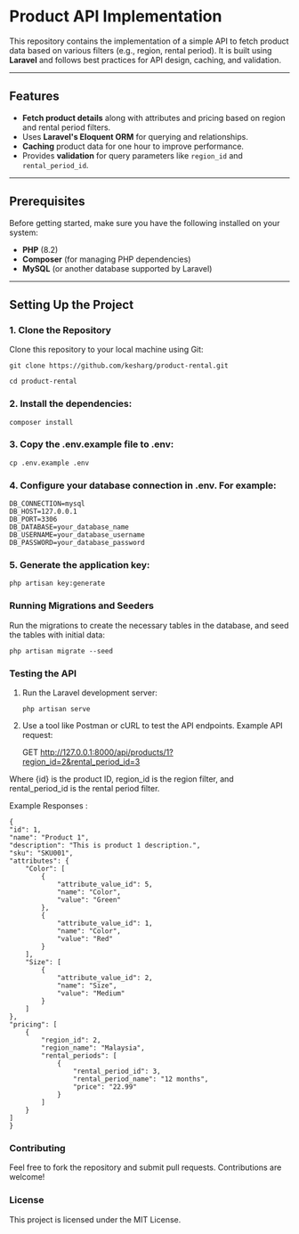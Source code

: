# Product API Implementation

This repository contains the implementation of a simple API to fetch product data based on various filters (e.g., region, rental period). It is built using **Laravel** and follows best practices for API design, caching, and validation.

---

## Features

- **Fetch product details** along with attributes and pricing based on region and rental period filters.
- Uses **Laravel's Eloquent ORM** for querying and relationships.
- **Caching** product data for one hour to improve performance.
- Provides **validation** for query parameters like `region_id` and `rental_period_id`.

---

## Prerequisites

Before getting started, make sure you have the following installed on your system:

- **PHP** (8.2)
- **Composer** (for managing PHP dependencies)
- **MySQL** (or another database supported by Laravel)

---

## Setting Up the Project

### 1. Clone the Repository

Clone this repository to your local machine using Git:


    git clone https://github.com/kesharg/product-rental.git

    cd product-rental


### 2. Install the dependencies:
   
    composer install

### 3. Copy the .env.example file to .env:

    cp .env.example .env

### 4. Configure your database connection in .env. For example:

    DB_CONNECTION=mysql
    DB_HOST=127.0.0.1
    DB_PORT=3306
    DB_DATABASE=your_database_name
    DB_USERNAME=your_database_username
    DB_PASSWORD=your_database_password

### 5. Generate the application key:

    php artisan key:generate

### Running Migrations and Seeders

Run the migrations to create the necessary tables in the database, and seed the tables with initial data:

    php artisan migrate --seed

### Testing the API
1. Run the Laravel development server:

       php artisan serve

2. Use a tool like Postman or cURL to test the API endpoints. Example API request:

    GET http://127.0.0.1:8000/api/products/1?region_id=2&rental_period_id=3

Where {id} is the product ID, region_id is the region filter, and rental_period_id is the rental period filter.

Example Responses :

    {
    "id": 1,
    "name": "Product 1",
    "description": "This is product 1 description.",
    "sku": "SKU001",
    "attributes": {
        "Color": [
            {
                "attribute_value_id": 5,
                "name": "Color",
                "value": "Green"
            },
            {
                "attribute_value_id": 1,
                "name": "Color",
                "value": "Red"
            }
        ],
        "Size": [
            {
                "attribute_value_id": 2,
                "name": "Size",
                "value": "Medium"
            }
        ]
    },
    "pricing": [
        {
            "region_id": 2,
            "region_name": "Malaysia",
            "rental_periods": [
                {
                    "rental_period_id": 3,
                    "rental_period_name": "12 months",
                    "price": "22.99"
                }
            ]
        }
    ]
    }


### Contributing

Feel free to fork the repository and submit pull requests. Contributions are welcome!

### License

This project is licensed under the MIT License.

